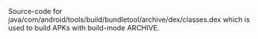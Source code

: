 Source-code for java/com/android/tools/build/bundletool/archive/dex/classes.dex
which is used to build APKs with build-mode ARCHIVE.
